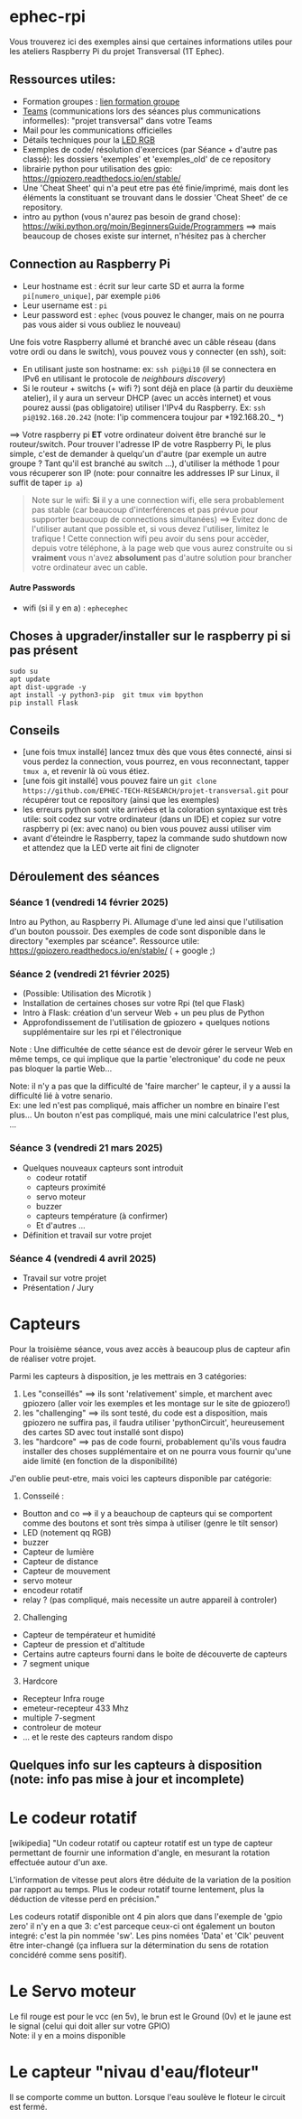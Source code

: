 # ephec-rpi

Vous trouverez ici des exemples ainsi que certaines informations utiles pour les ateliers Raspberry Pi du projet Transversal (1T Ephec).

## Ressources utiles:
- Formation groupes : [lien formation groupe](https://ephec.sharepoint.com/:x:/r/sites/Projettransversal2025/_layouts/15/Doc.aspx?sourcedoc=%7B731BDD96-0292-44ED-B424-74DCF24D171E%7D&file=Projet%20transversal%202025%20Etudiants.xlsx&action=default&mobileredirect=true)
- [Teams](https://teams.microsoft.com/l/channel/19%3AApZFu9Z_XcjK-wj33KfWrv3_XhxLgSGDhwzREq3Ekdg1%40thread.tacv2/?groupId=0672944d-af5e-44ff-bfb0-c73e93ac0139&tenantId=21936fc0-be19-4e1b-ad89-4def5c23b4cb) (communications lors des séances plus communications informelles): "projet transversal" dans votre Teams
- Mail pour les communications officielles
- Détails techniques pour la [LED RGB](https://github.com/EPHEC-TECH-RESEARCH/projet-transversal/blob/main/LED%20RGB%20d%C3%A9tails%20techniques.pdf)
- Exemples de code/ résolution d'exercices (par Séance + d'autre pas classé): les dossiers 'exemples' et 'exemples_old' de ce repository
- librairie python pour utilisation des gpio: https://gpiozero.readthedocs.io/en/stable/
- Une 'Cheat Sheet' qui n'a peut etre pas été finie/imprimé, mais dont les éléments la constituant se trouvant dans le dossier 'Cheat Sheet' de ce repository.
- intro au python (vous n'aurez pas besoin de grand chose): https://wiki.python.org/moin/BeginnersGuide/Programmers
==> mais beaucoup de choses existe sur internet, n'hésitez pas à chercher

## Connection au Raspberry Pi

* Leur hostname est :  écrit sur leur carte SD et aurra la forme `pi[numero_unique]`, par exemple `pi06`
* Leur username est : `pi`
* Leur password est : `ephec` (vous pouvez le changer, mais on ne pourra pas vous aider si vous oubliez le nouveau)

Une fois votre Raspberry allumé et branché avec un câble réseau (dans votre ordi ou dans le switch), vous pouvez vous y connecter (en ssh), soit:
* En utilisant juste son hostname: ex: `ssh pi@pi10` (il se connectera en IPv6 en utilisant le protocole de *neighbours discovery*)
* Si le routeur + switchs (+ wifi ?) sont déjà en place (à partir du deuxième atelier), il y aura un serveur DHCP (avec un accès internet) et vous pourez aussi (pas obligatoire) utiliser l'IPv4 du Raspberry. Ex: `ssh pi@192.168.20.242` (note: l'ip commencera toujour par *192.168.20._ *)

==> Votre raspberry pi **ET** votre ordinateur doivent être branché sur le routeur/switch. 
Pour trouver l'adresse IP de votre Raspberry Pi, le plus simple, c'est de demander à quelqu'un d'autre (par exemple un autre groupe ? Tant qu'il est branché au switch ...), d'utiliser la méthode 1 pour vous récuperer son IP (note: pour connaitre les addresses IP sur Linux, il suffit de taper `ip a`)


> Note sur le wifi: **Si** il y a une connection wifi, elle sera probablement pas stable (car beaucoup d'interférences et pas prévue pour supporter beaucoup de connections simultanées) ==>  Evitez donc de l'utiliser autant que possible et, si vous devez l'utiliser, limitez le trafique !   Cette connection wifi peu avoir du sens pour accèder, depuis votre téléphone, à la page web que vous aurez construite ou si **vraiment** vous n'avez **absolument** pas d'autre solution pour brancher votre ordinateur avec un cable.

#### Autre Passwords
* wifi (si il y en a) : `ephecephec`


## Choses à upgrader/installer sur le raspberry pi si pas présent 
```
sudo su
apt update
apt dist-upgrade -y
apt install -y python3-pip  git tmux vim bpython
pip install Flask
```

## Conseils
- [une fois tmux installé] lancez tmux dès que vous êtes connecté, ainsi si vous perdez la connection, vous pourrez, en vous reconnectant, tapper `tmux a`, et revenir là où vous étiez.
- [une fois git installé] vous pouvez faire un `git clone https://github.com/EPHEC-TECH-RESEARCH/projet-transversal.git` pour récupérer tout ce repository (ainsi que les exemples)
- les erreurs python sont vite arrivées et la coloration syntaxique est très utile: soit codez sur votre ordinateur (dans un IDE) et copiez sur votre raspberry pi (ex: avec nano) ou bien vous pouvez aussi utiliser vim
- avant d'éteindre le Raspberry, tapez la commande sudo shutdown now et attendez que la LED verte ait fini de clignoter


## Déroulement des séances
### Séance 1 (vendredi 14 février 2025)
Intro au Python, au Raspberry Pi. Allumage d'une led ainsi que l'utilisation d'un bouton poussoir.
Des exemples de code sont disponible dans le directory "exemples par scéance".
Ressource utile: https://gpiozero.readthedocs.io/en/stable/ ( + google ;)

### Séance 2 (vendredi 21 février 2025)
* (Possible: Utilisation des Microtik )
* Installation de certaines choses sur votre Rpi (tel que Flask)
* Intro à Flask: création d'un serveur Web + un peu plus de Python
* Approfondissement de l'utilisation de gpiozero + quelques notions supplémentaire sur les rpi et l'électronique


Note : Une difficultée de cette séance est de devoir gérer le serveur Web en même temps, ce qui implique que la partie 'electronique' du code ne peux pas bloquer la partie Web...


Note: il n'y a pas que la difficulté de 'faire marcher' le capteur, il y a aussi la difficulté lié à votre senario.  
Ex: une led n'est pas compliqué, mais afficher un nombre en binaire l'est plus... Un bouton n'est pas compliqué, mais une mini calculatrice l'est plus, ... 

### Séance 3 (vendredi 21 mars 2025)
* Quelques nouveaux capteurs sont introduit
    * codeur rotatif 
    * capteurs proximité 
    * servo moteur
    * buzzer 
    * capteurs température (à confirmer)
    * Et d'autres ...
* Définition et travail sur votre projet

### Séance 4 (vendredi 4 avril 2025)
- Travail sur votre projet
- Présentation / Jury


# Capteurs 
Pour la troisième séance, vous avez accès à beaucoup plus de capteur afin de réaliser votre projet.

Parmi les capteurs à disposition, je les mettrais en 3 catégories: 
1. Les "conseillés" ==> ils sont 'relativement' simple, et marchent avec gpiozero (aller voir les exemples et les montage sur le site de gpiozero!)
2. les "challenging" ==> ils sont testé, du code est a disposition, mais gpiozero ne suffira pas, il faudra utiliser 'pythonCircuit', heureusement des cartes SD avec tout installé sont dispo) 
3. les "hardcore" ==> pas de code fourni, probablement qu'ils vous faudra installer des choses supplémentaire et on ne pourra vous fournir qu'une aide limité (en fonction de la disponibilité)

J'en oublie peut-etre, mais voici les capteurs disponible par catégorie:
1. Consseilé :
- Boutton and co  ==> il y a beauchoup de capteurs qui se comportent comme des boutons et sont très simpa à utiliser (genre le tilt sensor)
- LED (notement qq RGB)
- buzzer
- Capteur de lumière
- Capteur de distance
- Capteur de mouvement
- servo moteur
- encodeur rotatif
- relay ?  (pas compliqué, mais necessite un autre appareil à controler)

2. Challenging
- Capteur de températeur et humidité
- Capteur de pression et d'altitude
- Certains autre capteurs fourni dans le boite de découverte de capteurs
- 7 segment unique

3. Hardcore
- Recepteur Infra rouge
- emeteur-recepteur 433 Mhz
- multiple 7-segment
- controleur de moteur
- ... et le reste des capteurs random dispo


## Quelques info sur les capteurs à disposition (note: info pas mise à jour et incomplete)
# Le codeur rotatif
[wikipedia] "Un codeur rotatif ou capteur rotatif est un type de capteur permettant de fournir une information d'angle, en mesurant la rotation effectuée autour d'un axe.

L'information de vitesse peut alors être déduite de la variation de la position par rapport au temps. Plus le codeur rotatif tourne lentement, plus la déduction de vitesse perd en précision."

Les codeurs rotatif disponible ont 4 pin alors que dans l'exemple de 'gpio zero' il n'y en a que 3: c'est parceque ceux-ci ont également un bouton integré: c'est la pin nommée 'sw'.  Les pins nomées 'Data' et 'Clk' peuvent être inter-changé (ça influera sur la détermination du sens de rotation concidéré comme sens positif).

# Le Servo moteur
Le fil rouge est pour le vcc (en 5v), le brun est le Ground (0v) et le jaune est le signal (celui qui doit aller sur votre GPIO)  
Note: il y en a moins disponible

# Le capteur "nivau d'eau/floteur"
Il se comporte comme un button.  Lorsque l'eau soulève le floteur le circuit est fermé.
